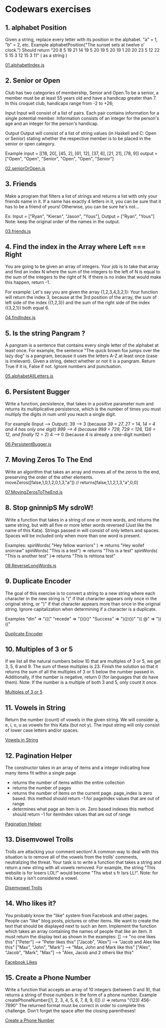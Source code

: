 # Codewars exercises

## 1. alphabet Position

Given a string, replace every letter with its position in the alphabet.
"a" = 1, "b" = 2, etc.
Example
alphabetPosition("The sunset sets at twelve o' clock.")
Should return "20 8 5 19 21 14 19 5 20 19 5 20 19 1 20 20 23 5 12 22 5 15 3 12 15 3 11" ( as a string )

[01.alphabetIndex.js](https://github.com/AvetBadalyan/Exercises-in-Codewars/blob/main/01.alphabetIndex.js)

## 2. Senior or Open

Club has two categories of membership, Senior and Open.To be a senior, a member must be at least 55 years old and have a handicap greater than 7. In this croquet club, handicaps range from -2 to +26;

Input
Input will consist of a list of pairs. Each pair contains information for a single potential member.
Information consists of an integer for the person's age and an integer for the person's handicap.

Output
Output will consist of a list of string values (in Haskell and C: Open or Senior)
stating whether the respective member is to be placed in the senior or open category.

Example
input = [[18, 20], [45, 2], [61, 12], [37, 6], [21, 21], [78, 9]]
output = ["Open", "Open", "Senior", "Open", "Open", "Senior"]

[02.seniorOrOpen.js](https://github.com/AvetBadalyan/Exercises-in-Codewars/blob/main/02.seniorOrOpen.js)

## 3. Friends

Make a program that filters a list of strings and returns a list with only your friends name in it.
If a name has exactly 4 letters in it, you can be sure that it has to be a friend of yours!
Otherwise, you can be sure he's not...

Ex: Input = ["Ryan", "Kieran", "Jason", "Yous"], Output = ["Ryan", "Yous"]
Note: keep the original order of the names in the output.

[03.friends.js](https://github.com/AvetBadalyan/Exercises-in-Codewars/blob/main/03.friends.js)

## 4. Find the index in the Array where Left === Right

You are going to be given an array of integers. Your job is to take that array and find an index N where the sum of the integers to the left of N is equal to the sum of the integers to the right of N. If there is no index that would make this happen, return -1.

For example:
Let's say you are given the array {1,2,3,4,3,2,1}:
Your function will return the index 3, because at the 3rd position of the array, the sum of left side of the index ({1,2,3}) and the sum of the right side of the index ({3,2,1}) both equal 6.

[04.findIndex.js](https://github.com/AvetBadalyan/Exercises-in-Codewars/blob/main/04.findIndex.js)

## 5. Is the string Pangram ?

A pangram is a sentence that contains every single letter of the alphabet at least once. For example, the sentence "The quick brown fox jumps over the lazy dog" is a pangram, because it uses the letters A-Z at least once (case is irrelevant).
Given a string, detect whether or not it is a pangram. Return True if it is, False if not. Ignore numbers and punctuation.

[05.alphabetAllLetters.js](https://github.com/AvetBadalyan/Exercises-in-Codewars/blob/main/05.alphabetAllLetters.js)

## 6. Persistent Bugger

Write a function, persistence, that takes in a positive parameter num and returns its multiplicative persistence, which is the number of times you must multiply the digits in num until you reach a single digit.

For example (Input --> Output):
39 --> 3 (because 3*9 = 27, 2*7 = 14, 1*4 = 4 and 4 has only one digit)
999 --> 4 (because 9*9*9 = 729, 7*2*9 = 126, 1*2*6 = 12, and finally 1*2 = 2)
4 --> 0 (because 4 is already a one-digit number)

[06.PersistentBugger.js](https://github.com/AvetBadalyan/Exercises-in-Codewars/blob/main/06.%20Persistent%20Bugger.js)

## 7. Moving Zeros To The End

Write an algorithm that takes an array and moves all of the zeros to the end, preserving the order of the other elements.
moveZeros([false,1,0,1,2,0,1,3,"a"]) // returns[false,1,1,2,1,3,"a",0,0]

[07.MovingZerosToTheEnd.js](https://github.com/AvetBadalyan/Exercises-in-Codewars/blob/main/07.MovingZerosToTheEnd.js)

## 8. Stop gninnipS My sdroW!

Write a function that takes in a string of one or more words, and returns the same string, but with all five or more letter words reversed (Just like the name of this Kata). Strings passed in will consist of only letters and spaces. Spaces will be included only when more than one word is present.

Examples: spinWords( "Hey fellow warriors" ) => returns "Hey wollef sroirraw" spinWords( "This is a test") => returns "This is a test" spinWords( "This is another test" )=> returns "This is rehtona test"

[08.ReverseLongWords.js](https://github.com/AvetBadalyan/Exercises-in-Codewars/blob/main/08.ReverseLongWords.js)

## 9. Duplicate Encoder

The goal of this exercise is to convert a string to a new string where each character in the new string is "("
if that character appears only once in the original string, or ")"
if that character appears more than once in the original string.
Ignore capitalization when determining if a character is a duplicate.

Examples
"din" => "((("
"recede" => "()()()"
"Success" => ")())())"
"(( @" => "))(("

[Duplicate Encoder](https://github.com/AvetBadalyan/Exercises-in-Codewars/blob/main/09.DuplicateEncoder.js)

## 10. Multiples of 3 or 5

If we list all the natural numbers below 10 that are multiples of 3 or 5, we get 3, 5, 6 and 9. The sum of these multiples is 23.
Finish the solution so that it returns the sum of all the multiples of 3 or 5 below the number passed in. Additionally, if the number is negative, return 0 (for languages that do have them).
Note: If the number is a multiple of both 3 and 5, only count it once.

[Multiples of 3 or 5](https://github.com/AvetBadalyan/Exercises-in-Codewars/blob/main/10.%20MultiplesOf3Or5.js)

## 11. Vowels in String

Return the number (count) of vowels in the given string.
We will consider a, e, i, o, u as vowels for this Kata (but not y).
The input string will only consist of lower case letters and/or spaces.

[Vowels in String](https://github.com/AvetBadalyan/Exercises-in-Codewars/blob/main/11.VowerCount.js)

## 12. Pagination Helper

The constructor takes in an array of items and a integer indicating how many items fit within a single page

- returns the number of items within the entire collection
- returns the number of pages
- returns the number of items on the current page. page_index is zero based.
  this method should return -1 for pageIndex values that are out of range
- determines what page an item is on. Zero based indexes
  this method should return -1 for itemIndex values that are out of range

[Pagination Helper](https://github.com/AvetBadalyan/Exercises-in-Codewars/blob/main/12.pagination.js)

## 13. Disemvowel Trolls

Trolls are attacking your comment section!
A common way to deal with this situation is to remove all of the vowels from the trolls' comments, neutralizing the threat.
Your task is to write a function that takes a string and return a new string with all vowels removed.
For example, the string "This website is for losers LOL!" would become "Ths wbst s fr lsrs LL!".
Note: for this kata y isn't considered a vowel.

[Disemvowel Trolls](https://github.com/AvetBadalyan/Exercises-in-Codewars/blob/main/13.RemoveVowels.js)

## 14. Who likes it?

You probably know the "like" system from Facebook and other pages. People can "like" blog posts, pictures or other items. We want to create the text that should be displayed next to such an item.
Implement the function which takes an array containing the names of people that like an item. It must return the display text as shown in the examples:
[] --> "no one likes this"
["Peter"] --> "Peter likes this"
["Jacob", "Alex"] --> "Jacob and Alex like this"
["Max", "John", "Mark"] --> "Max, John and Mark like this"
["Alex", "Jacob", "Mark", "Max"] --> "Alex, Jacob and 2 others like this"

[Facebook Likes](https://github.com/AvetBadalyan/Exercises-in-Codewars/blob/main/14.FacebookLikes.js)

## 15. Create a Phone Number

Write a function that accepts an array of 10 integers (between 0 and 9), that returns a string of those numbers in the form of a phone number.
Example
createPhoneNumber([1, 2, 3, 4, 5, 6, 7, 8, 9, 0]) // => returns "(123) 456-7890"
The returned format must be correct in order to complete this challenge.
Don't forget the space after the closing parentheses!

[Create a Phone Number](https://github.com/AvetBadalyan/Exercises-in-Codewars/blob/main/15.CreatePhoneNumber.js)
